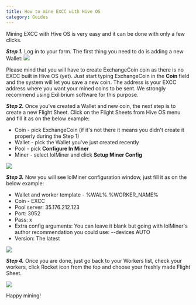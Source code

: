 ```yaml
---
title: How to mine EXCC with Hive OS
category: Guides
---
```


Mining EXCC with Hive OS is very easy and it can be done with only a few clicks.

***Step 1.*** Log in to your farm. The first thing you need to do is adding a new Wallet:
<img src="https://support.excc.co/hc/article_attachments/360020929152/hive1.png">

Please mind that you will have to create ExchangeCoin coin as there is no EXCC built in Hive OS (yet). Just start typing ExchangeCoin in the **Coin** field and the system will let you save a new coin. The address is your EXCC address where you want your mined coins to be sent. We strongly recommend using Exilibrium software for this purpose.

***Step 2.*** Once you've created a Wallet and new coin, the next step is to create a new Flight Sheet. Click on the Flight Sheets from Hive OS menu and fill it as on the below example:
- Coin - pick ExchangeCoin (if it's not there it means you didn't create it properly during the Step 1)
- Wallet - pick the Wallet you've just created recently
- Pool - pick **Configure In Miner**
- Miner - select lolMiner and click **Setup Miner Config**

<img src="https://support.excc.co/hc/article_attachments/360020853671/mceclip0.png">

***Step 3.*** Now you will see lolMiner configuration window, just fill it as on the below example:
- Wallet and worker template - %WAL%.%WORKER_NAME%
- Coin - EXCC
- Pool server: 35.176.212.123
- Port: 3052
- Pass: x
- Extra config arguments: You can leave it blank but going with lolMiner's author recommendation you could use: --devices AUTO
- Version: The latest

<img src="https://support.excc.co/hc/article_attachments/360020929572/mceclip2.png">

***Step 4.*** Once you are done, just go back to your Workers list, check your workers, click Rocket icon from the top and choose your freshly made Flight Sheet.

<img src="https://support.excc.co/hc/article_attachments/360020929612/mceclip3.png">

Happy mining!
